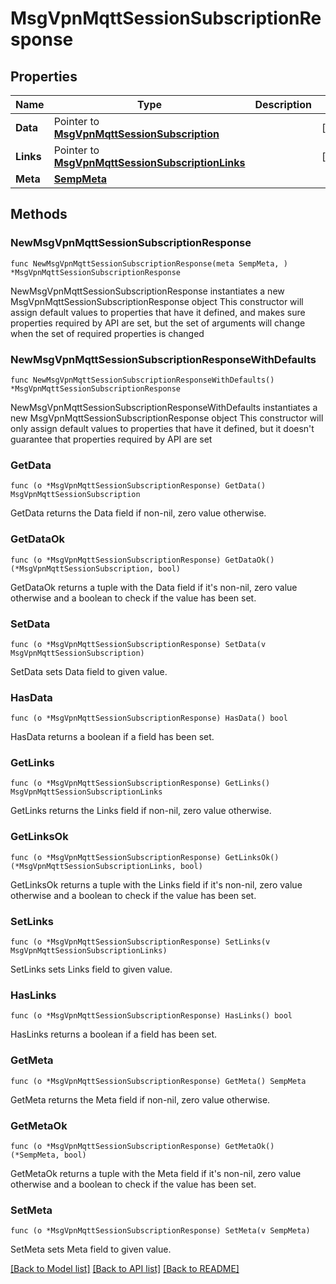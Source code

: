 # MsgVpnMqttSessionSubscriptionResponse

## Properties

Name | Type | Description | Notes
------------ | ------------- | ------------- | -------------
**Data** | Pointer to [**MsgVpnMqttSessionSubscription**](MsgVpnMqttSessionSubscription.md) |  | [optional] 
**Links** | Pointer to [**MsgVpnMqttSessionSubscriptionLinks**](MsgVpnMqttSessionSubscriptionLinks.md) |  | [optional] 
**Meta** | [**SempMeta**](SempMeta.md) |  | 

## Methods

### NewMsgVpnMqttSessionSubscriptionResponse

`func NewMsgVpnMqttSessionSubscriptionResponse(meta SempMeta, ) *MsgVpnMqttSessionSubscriptionResponse`

NewMsgVpnMqttSessionSubscriptionResponse instantiates a new MsgVpnMqttSessionSubscriptionResponse object
This constructor will assign default values to properties that have it defined,
and makes sure properties required by API are set, but the set of arguments
will change when the set of required properties is changed

### NewMsgVpnMqttSessionSubscriptionResponseWithDefaults

`func NewMsgVpnMqttSessionSubscriptionResponseWithDefaults() *MsgVpnMqttSessionSubscriptionResponse`

NewMsgVpnMqttSessionSubscriptionResponseWithDefaults instantiates a new MsgVpnMqttSessionSubscriptionResponse object
This constructor will only assign default values to properties that have it defined,
but it doesn't guarantee that properties required by API are set

### GetData

`func (o *MsgVpnMqttSessionSubscriptionResponse) GetData() MsgVpnMqttSessionSubscription`

GetData returns the Data field if non-nil, zero value otherwise.

### GetDataOk

`func (o *MsgVpnMqttSessionSubscriptionResponse) GetDataOk() (*MsgVpnMqttSessionSubscription, bool)`

GetDataOk returns a tuple with the Data field if it's non-nil, zero value otherwise
and a boolean to check if the value has been set.

### SetData

`func (o *MsgVpnMqttSessionSubscriptionResponse) SetData(v MsgVpnMqttSessionSubscription)`

SetData sets Data field to given value.

### HasData

`func (o *MsgVpnMqttSessionSubscriptionResponse) HasData() bool`

HasData returns a boolean if a field has been set.

### GetLinks

`func (o *MsgVpnMqttSessionSubscriptionResponse) GetLinks() MsgVpnMqttSessionSubscriptionLinks`

GetLinks returns the Links field if non-nil, zero value otherwise.

### GetLinksOk

`func (o *MsgVpnMqttSessionSubscriptionResponse) GetLinksOk() (*MsgVpnMqttSessionSubscriptionLinks, bool)`

GetLinksOk returns a tuple with the Links field if it's non-nil, zero value otherwise
and a boolean to check if the value has been set.

### SetLinks

`func (o *MsgVpnMqttSessionSubscriptionResponse) SetLinks(v MsgVpnMqttSessionSubscriptionLinks)`

SetLinks sets Links field to given value.

### HasLinks

`func (o *MsgVpnMqttSessionSubscriptionResponse) HasLinks() bool`

HasLinks returns a boolean if a field has been set.

### GetMeta

`func (o *MsgVpnMqttSessionSubscriptionResponse) GetMeta() SempMeta`

GetMeta returns the Meta field if non-nil, zero value otherwise.

### GetMetaOk

`func (o *MsgVpnMqttSessionSubscriptionResponse) GetMetaOk() (*SempMeta, bool)`

GetMetaOk returns a tuple with the Meta field if it's non-nil, zero value otherwise
and a boolean to check if the value has been set.

### SetMeta

`func (o *MsgVpnMqttSessionSubscriptionResponse) SetMeta(v SempMeta)`

SetMeta sets Meta field to given value.



[[Back to Model list]](../README.md#documentation-for-models) [[Back to API list]](../README.md#documentation-for-api-endpoints) [[Back to README]](../README.md)


